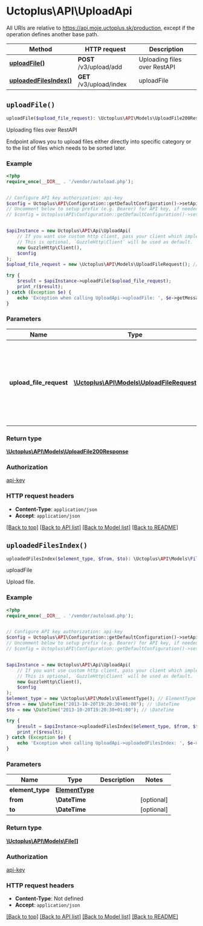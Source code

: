 # Uctoplus\API\UploadApi

All URIs are relative to https://api.moje.uctoplus.sk/production, except if the operation defines another base path.

| Method | HTTP request | Description |
| ------------- | ------------- | ------------- |
| [**uploadFile()**](UploadApi.md#uploadFile) | **POST** /v3/upload/add | Uploading files over RestAPI |
| [**uploadedFilesIndex()**](UploadApi.md#uploadedFilesIndex) | **GET** /v3/upload/index | uploadFile |


## `uploadFile()`

```php
uploadFile($upload_file_request): \Uctoplus\API\Models\UploadFile200Response
```

Uploading files over RestAPI

Endpoint allows you to upload files either directly into specific category or to the list of files which needs to be sorted later.

### Example

```php
<?php
require_once(__DIR__ . '/vendor/autoload.php');


// Configure API key authorization: api-key
$config = Uctoplus\API\Configuration::getDefaultConfiguration()->setApiKey('api-key', 'YOUR_API_KEY');
// Uncomment below to setup prefix (e.g. Bearer) for API key, if needed
// $config = Uctoplus\API\Configuration::getDefaultConfiguration()->setApiKeyPrefix('api-key', 'Bearer');


$apiInstance = new Uctoplus\API\Api\UploadApi(
    // If you want use custom http client, pass your client which implements `GuzzleHttp\ClientInterface`.
    // This is optional, `GuzzleHttp\Client` will be used as default.
    new GuzzleHttp\Client(),
    $config
);
$upload_file_request = new \Uctoplus\API\Models\UploadFileRequest(); // \Uctoplus\API\Models\UploadFileRequest | Upload single file or upload separate files for pages and API will glue it together into one file.

try {
    $result = $apiInstance->uploadFile($upload_file_request);
    print_r($result);
} catch (Exception $e) {
    echo 'Exception when calling UploadApi->uploadFile: ', $e->getMessage(), PHP_EOL;
}
```

### Parameters

| Name | Type | Description  | Notes |
| ------------- | ------------- | ------------- | ------------- |
| **upload_file_request** | [**\Uctoplus\API\Models\UploadFileRequest**](../Model/UploadFileRequest.md)| Upload single file or upload separate files for pages and API will glue it together into one file. | |

### Return type

[**\Uctoplus\API\Models\UploadFile200Response**](../Model/UploadFile200Response.md)

### Authorization

[api-key](../../README.md#api-key)

### HTTP request headers

- **Content-Type**: `application/json`
- **Accept**: `application/json`

[[Back to top]](#) [[Back to API list]](../../README.md#endpoints)
[[Back to Model list]](../../README.md#models)
[[Back to README]](../../README.md)

## `uploadedFilesIndex()`

```php
uploadedFilesIndex($element_type, $from, $to): \Uctoplus\API\Models\File[]
```

uploadFile

Upload file.

### Example

```php
<?php
require_once(__DIR__ . '/vendor/autoload.php');


// Configure API key authorization: api-key
$config = Uctoplus\API\Configuration::getDefaultConfiguration()->setApiKey('api-key', 'YOUR_API_KEY');
// Uncomment below to setup prefix (e.g. Bearer) for API key, if needed
// $config = Uctoplus\API\Configuration::getDefaultConfiguration()->setApiKeyPrefix('api-key', 'Bearer');


$apiInstance = new Uctoplus\API\Api\UploadApi(
    // If you want use custom http client, pass your client which implements `GuzzleHttp\ClientInterface`.
    // This is optional, `GuzzleHttp\Client` will be used as default.
    new GuzzleHttp\Client(),
    $config
);
$element_type = new \Uctoplus\API\Models\ElementType(); // ElementType
$from = new \DateTime("2013-10-20T19:20:30+01:00"); // \DateTime
$to = new \DateTime("2013-10-20T19:20:30+01:00"); // \DateTime

try {
    $result = $apiInstance->uploadedFilesIndex($element_type, $from, $to);
    print_r($result);
} catch (Exception $e) {
    echo 'Exception when calling UploadApi->uploadedFilesIndex: ', $e->getMessage(), PHP_EOL;
}
```

### Parameters

| Name | Type | Description  | Notes |
| ------------- | ------------- | ------------- | ------------- |
| **element_type** | [**ElementType**](../Model/.md)|  | |
| **from** | **\DateTime**|  | [optional] |
| **to** | **\DateTime**|  | [optional] |

### Return type

[**\Uctoplus\API\Models\File[]**](../Model/File.md)

### Authorization

[api-key](../../README.md#api-key)

### HTTP request headers

- **Content-Type**: Not defined
- **Accept**: `application/json`

[[Back to top]](#) [[Back to API list]](../../README.md#endpoints)
[[Back to Model list]](../../README.md#models)
[[Back to README]](../../README.md)
